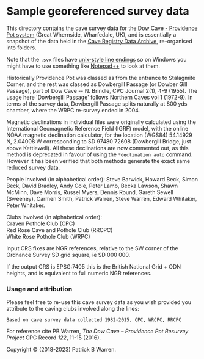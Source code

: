 # Sample georeferenced survey data

This directory contains the cave survey data for the
[Dow Cave - Providence Pot system](http://www.mudinmyhair.co.uk/ "Mud in My Hair")
(Great Whernside, Wharfedale, UK), and is
essentially a snapshot of the data held in the
[Cave Registry Data Archive](http://cave-registry.org.uk/ "Cave Registry"), re-organised into folders.

Note that the `.svx` files have
[unix-style line endings](https://en.wikipedia.org/wiki/Newline "wikipedia")
so on Windows you might have to use something like
[Notepad++](https://notepad-plus-plus.org/ "Notepad++")
to look at them.

Historically Providence Pot was classed as from the entrance to Stalagmite
Corner, and the rest was classed as Dowbergill Passage (or Dowber Gill
Passage), part of Dow Cave -- N. Brindle, CPC Journal 2(1), 4-9 (1955).
The usage here 'Dowbergill Passage' follows Northern Caves vol 1 (1972-9).
In terms of the survey data, Dowbergill Passage splits naturally at 800 yds
chamber, where the WRPC re-survey ended in 2004.
 
Magnetic declinations in individual files were originally calculated
using the International Geomagnetic Reference Field (IGRF) model,
with the online NOAA magnetic declination calculator, for the
location (WGS84) 54.14929 N, 2.04008 W corresponding to SD 97480
72608 (Dowbergill Bridge, just above Kettlewell).  All these
declinations are now commented out, as this method is deprecated in
favour of using the `*declination auto` command.  However it has
been verified that both methods generate the exact same reduced
survey data.

People involved (in alphabetical order):
Steve Barwick, Howard Beck, Simon Beck, David Bradley, Andy Cole,
Peter Lamb, Becka Lawson, Shawn McMinn, Dave Morris, Russel Myers,
Dennis Round, Gareth Sewell (Sweeney), Carmen Smith, Patrick Warren,
Steve Warren, Edward Whitaker, Peter Whitaker.

Clubs involved (in alphabetical order):  
Craven Pothole Club (CPC)  
Red Rose Cave and Pothole Club (RRCPC)  
White Rose Pothole Club (WRPC)

Input CRS fixes are NGR references, relative to the SW corner of
the Ordnance Survey SD grid square, ie SD 000 000.

If the output CRS is EPSG:7405 this is the British National Grid +
ODN heights, and is equivalent to full numeric NGR references.

### Usage and attribution

Please feel free to re-use this cave survey data as you wish provided
you attribute to the caving clubs involved along the lines:

`Based on cave survey data collected 1982-2015, CPC, WRCPC, RRCPC`

For reference cite PB Warren, _The Dow Cave – Providence Pot Resurvey Project_
CPC Record *122*, 11-15 (2016).

Copyright &copy; (2018-2023) Patrick B Warren.
